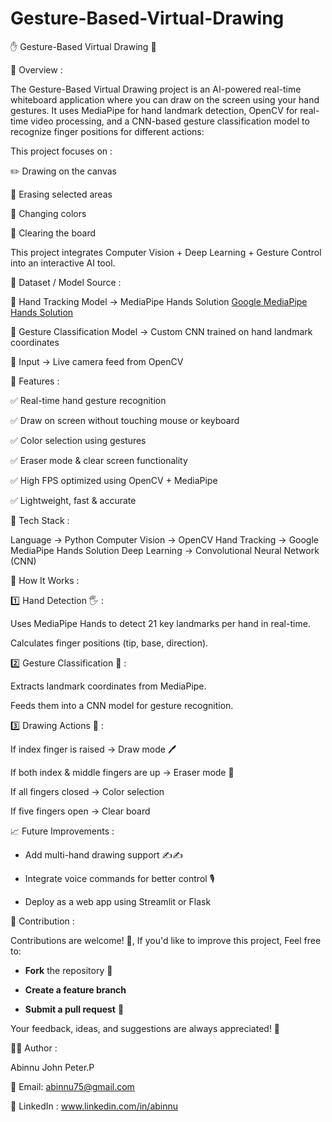 # Gesture-Based-Virtual-Drawing

✋ Gesture-Based Virtual Drawing 🎨

📌 Overview :

The Gesture-Based Virtual Drawing project is an AI-powered real-time whiteboard application where you can draw on the screen using your hand gestures.
It uses MediaPipe for hand landmark detection, OpenCV for real-time video processing, and a CNN-based gesture classification model to recognize finger positions for different actions:


This project focuses on :

✏️ Drawing on the canvas

🧹 Erasing selected areas

🎨 Changing colors

🛑 Clearing the board

This project integrates Computer Vision + Deep Learning + Gesture Control into an interactive AI tool.


📂 Dataset / Model Source :

🔹 Hand Tracking Model → MediaPipe Hands Solution [Google MediaPipe Hands Solution](https://developers.google.com/mediapipe/solutions/vision/hand_landmarker) 

🔹 Gesture Classification Model → Custom CNN trained on hand landmark coordinates

🔹 Input → Live camera feed from OpenCV


🎯 Features :

✅ Real-time hand gesture recognition

✅ Draw on screen without touching mouse or keyboard

✅ Color selection using gestures

✅ Eraser mode & clear screen functionality

✅ High FPS optimized using OpenCV + MediaPipe

✅ Lightweight, fast & accurate


🧠 Tech Stack :

Language → Python 
Computer Vision → OpenCV
Hand Tracking → Google MediaPipe Hands Solution
Deep Learning → Convolutional Neural Network (CNN)


🔎 How It Works :

1️⃣ Hand Detection 🖐️ :

Uses MediaPipe Hands to detect 21 key landmarks per hand in real-time.

Calculates finger positions (tip, base, direction).


2️⃣ Gesture Classification 🧠 :

Extracts landmark coordinates from MediaPipe.

Feeds them into a CNN model for gesture recognition.


3️⃣ Drawing Actions 🎨 :

If index finger is raised → Draw mode 🖊️

If both index & middle fingers are up → Eraser mode 🧹

If all fingers closed → Color selection

If five fingers open → Clear board


📈 Future Improvements :

* Add multi-hand drawing support ✍️✍️

* Integrate voice commands for better control 🎙️

* Deploy as a web app using Streamlit or Flask


🤝 Contribution :

Contributions are welcome! 🎉, If you'd like to improve this project, Feel free to:

- **Fork** the repository 🍴
  
- **Create a feature branch**  

- **Submit a pull request** 🚀  

Your feedback, ideas, and suggestions are always appreciated! 🙌


👨‍💻 Author :

Abinnu John Peter.P

📧 Email: abinnu75@gmail.com

🔗 LinkedIn : www.linkedin.com/in/abinnu
